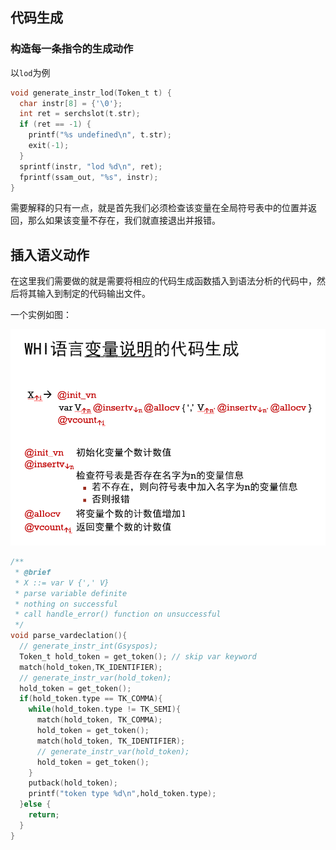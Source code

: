 ## 代码生成
### 构造每一条指令的生成动作
以`lod`为例

```c
void generate_instr_lod(Token_t t) {
  char instr[8] = {'\0'};
  int ret = serchslot(t.str);
  if (ret == -1) {
    printf("%s undefined\n", t.str);
    exit(-1);
  }
  sprintf(instr, "lod %d\n", ret);
  fprintf(ssam_out, "%s", instr);
}
```
需要解释的只有一点，就是首先我们必须检查该变量在全局符号表中的位置并返回，那么如果该变量不存在，我们就直接退出并报错。

## 插入语义动作
在这里我们需要做的就是需要将相应的代码生成函数插入到语法分析的代码中，然后将其输入到制定的代码输出文件。

一个实例如图：

![](../../asserts/codegen2.png)

```c
/**
 * @brief 
 * X ::= var V {',' V}
 * parse variable definite
 * nothing on successful
 * call handle_error() function on unsuccessful 
 */
void parse_vardeclation(){
  // generate_instr_int(Gsyspos);
  Token_t hold_token = get_token(); // skip var keyword
  match(hold_token,TK_IDENTIFIER);
  // generate_instr_var(hold_token);
  hold_token = get_token();
  if(hold_token.type == TK_COMMA){
    while(hold_token.type != TK_SEMI){
      match(hold_token, TK_COMMA);
      hold_token = get_token();
      match(hold_token, TK_IDENTIFIER);
      // generate_instr_var(hold_token);
      hold_token = get_token();
    }
    putback(hold_token);
    printf("token type %d\n",hold_token.type);
  }else {
    return;
  }
}
```
